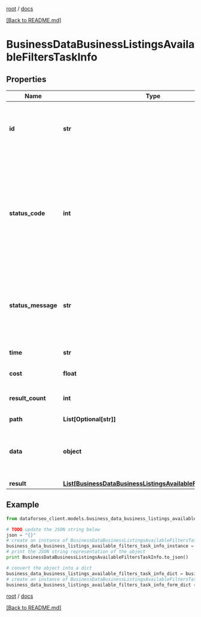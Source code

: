 [root](./../ "root") / [docs](./ "docs")

[[Back to README.md]](./../README.md "[Back to README.md]")

# BusinessDataBusinessListingsAvailableFiltersTaskInfo

## Properties

Name | Type | Description | Notes
------------ | ------------- | ------------- | -------------
**id** | **str** | task identifier unique task identifier in our system in the UUID format | [optional]
**status_code** | **int** | status code of the task generated by DataForSEO, can be within the following range: 10000-60000 you can find the full list of the response codes here | [optional]
**status_message** | **str** | informational message of the task you can find the full list of general informational messages here | [optional]
**time** | **str** | execution time, seconds | [optional]
**cost** | **float** | total tasks cost, USD | [optional]
**result_count** | **int** | number of elements in the result array | [optional]
**path** | **List[Optional[str]]** | URL path | [optional]
**data** | **object** | contains the same parameters that you specified in the POST request | [optional]
**result** | [**List[BusinessDataBusinessListingsAvailableFiltersResultInfo]**](BusinessDataBusinessListingsAvailableFiltersResultInfo.md) |  | [optional]

## Example

```python
from dataforseo_client.models.business_data_business_listings_available_filters_task_info import BusinessDataBusinessListingsAvailableFiltersTaskInfo

# TODO update the JSON string below
json = "{}"
# create an instance of BusinessDataBusinessListingsAvailableFiltersTaskInfo from a JSON string
business_data_business_listings_available_filters_task_info_instance = BusinessDataBusinessListingsAvailableFiltersTaskInfo.from_json(json)
# print the JSON string representation of the object
print BusinessDataBusinessListingsAvailableFiltersTaskInfo.to_json()

# convert the object into a dict
business_data_business_listings_available_filters_task_info_dict = business_data_business_listings_available_filters_task_info_instance.to_dict()
# create an instance of BusinessDataBusinessListingsAvailableFiltersTaskInfo from a dict
business_data_business_listings_available_filters_task_info_form_dict = business_data_business_listings_available_filters_task_info.from_dict(business_data_business_listings_available_filters_task_info_dict)
```

  

[root](./../ "root") / [docs](./ "docs")

[[Back to README.md]](./../README.md "[Back to README.md]")